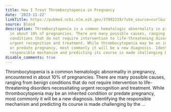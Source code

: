 ```yaml
---
title: How I Treat Thrombocytopenia in Pregnancy
date: '2023-11-22'
linkTitle: https://pubmed.ncbi.nlm.nih.gov/37992219/?utm_source=curl&utm_medium=rss&utm_campaign=journals&utm_content=7603509&fc=None&ff=20231123170941&v=2.17.9.post6+86293ac
source: Blood
description: Thrombocytopenia is a common hematologic abnormality in pregnancy, encountered
  in about 10% of pregnancies. There are many possible causes, ranging from benign
  conditions that do not require intervention to life-threatening disorders necessitating
  urgent recognition and treatment. While thrombocytopenia may be an inherited condition
  or predate pregnancy, most commonly it will be a new diagnosis. Identifying the
  responsible mechanism and predicting its course is made challenging by the ...
disable_comments: true
---
```

Thrombocytopenia is a common hematologic abnormality in pregnancy, encountered in about 10% of pregnancies. There are many possible causes, ranging from benign conditions that do not require intervention to life-threatening disorders necessitating urgent recognition and treatment. While thrombocytopenia may be an inherited condition or predate pregnancy, most commonly it will be a new diagnosis. Identifying the responsible mechanism and predicting its course is made challenging by the ...